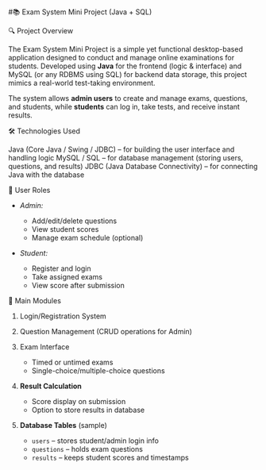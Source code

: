 #📚 Exam System Mini Project (Java + SQL)

🔍 Project Overview

The Exam System Mini Project is a simple yet functional desktop-based application designed to conduct and manage online examinations for students. Developed using **Java** for the frontend (logic & interface) and MySQL (or any RDBMS using SQL) for backend data storage, this project mimics a real-world test-taking environment.

The system allows **admin users** to create and manage exams, questions, and students, while **students** can log in, take tests, and receive instant results.

🛠️ Technologies Used

Java (Core Java / Swing / JDBC) – for building the user interface and handling logic
MySQL / SQL – for database management (storing users, questions, and results)
JDBC (Java Database Connectivity) – for connecting Java with the database

👤 User Roles

* *Admin:*

  * Add/edit/delete questions
  * View student scores
  * Manage exam schedule (optional)

* *Student:*

  * Register and login
  * Take assigned exams
  * View score after submission

📁 Main Modules

1. Login/Registration System
2. Question Management (CRUD operations for Admin)
3. Exam Interface

   * Timed or untimed exams
   * Single-choice/multiple-choice questions
4. **Result Calculation**

   * Score display on submission
   * Option to store results in database
5. **Database Tables** (sample)

   * `users` – stores student/admin login info
   * `questions` – holds exam questions
   * `results` – keeps student scores and timestamps
